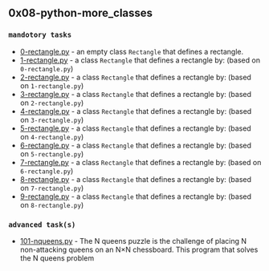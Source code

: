 ## 0x08-python-more_classes

### `mandotory tasks`

* [0-rectangle.py](https://github.com/j88moja-code/alx-higher_level_programming/blob/main/0x08-python-more_classes/0-rectangle.py) - an empty class ``Rectangle`` that defines a rectangle.
* [1-rectangle.py](https://github.com/j88moja-code/alx-higher_level_programming/blob/main/0x08-python-more_classes/1-rectangle.py) - a class ``Rectangle`` that defines a rectangle by: (based on `0-rectangle.py`)
* [2-rectangle.py](https://github.com/j88moja-code/alx-higher_level_programming/blob/main/0x08-python-more_classes/2-rectangle.py) - a class ``Rectangle`` that defines a rectangle by: (based on ``1-rectangle.py``)
* [3-rectangle.py](https://github.com/j88moja-code/alx-higher_level_programming/blob/main/0x08-python-more_classes/3-rectangle.py) - a class ``Rectangle`` that defines a rectangle by: (based on ``2-rectangle.py``)
* [4-rectangle.py](https://github.com/j88moja-code/alx-higher_level_programming/blob/main/0x08-python-more_classes/4-rectangle.py) - a class ``Rectangle`` that defines a rectangle by: (based on ``3-rectangle.py``)
* [5-rectangle.py](https://github.com/j88moja-code/alx-higher_level_programming/blob/main/0x08-python-more_classes/5-rectangle.py) - a class ``Rectangle`` that defines a rectangle by: (based on ``4-rectangle.py``)
* [6-rectangle.py](https://github.com/j88moja-code/alx-higher_level_programming/blob/main/0x08-python-more_classes/6-rectangle.py) - a class ``Rectangle`` that defines a rectangle by: (based on ``5-rectangle.py``)
* [7-rectangle.py](https://github.com/j88moja-code/alx-higher_level_programming/blob/main/0x08-python-more_classes/7-rectangle.py) - a class ``Rectangle`` that defines a rectangle by: (based on ``6-rectangle.py``)
* [8-rectangle.py](https://github.com/j88moja-code/alx-higher_level_programming/blob/main/0x08-python-more_classes/8-rectangle.py) - a class ``Rectangle`` that defines a rectangle by: (based on ``7-rectangle.py``)
* [9-rectangle.py](https://github.com/j88moja-code/alx-higher_level_programming/blob/main/0x08-python-more_classes/9-rectangle.py) - a class ``Rectangle`` that defines a rectangle by: (based on ``8-rectangle.py``)

### ``advanced task(s)``

* [101-nqueens.py](https://github.com/j88moja-code/alx-higher_level_programming/blob/main/0x08-python-more_classes/101-nqueens.py) - The N queens puzzle is the challenge of placing N non-attacking queens on an N×N chessboard. This program that solves the N queens problem

